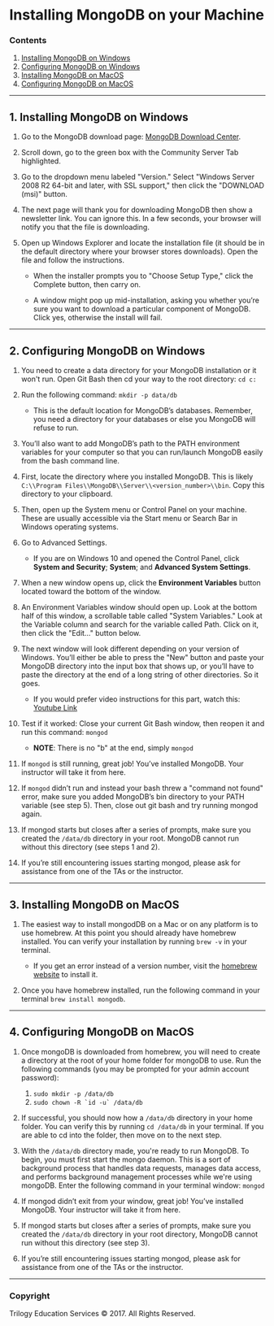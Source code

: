# Installing MongoDB on your Machine

### Contents

1. [Installing MongoDB on Windows](#1-installing-mongodb-on-windows)
2. [Configuring MongoDB on Windows](#2-configuring-mongodb-on-windows)
3. [Installing MongoDB on MacOS](#3-installing-mongodb-on-macos)
4. [Configuring MongoDB on MacOS](#4-configuring-mongodb-on-macos)

- - -

## 1. Installing MongoDB on Windows

1. Go to the MongoDB download page: [MongoDB Download Center](https://www.mongodb.com/download-center#community).

2. Scroll down, go to the green box with the Community Server Tab highlighted.

3. Go to the dropdown menu labeled "Version." Select "Windows Server 2008 R2 64-bit and later, with SSL support," then click the "DOWNLOAD (msi)" button.

4. The next page will thank you for downloading MongoDB then show a newsletter link. You can ignore this. In a few seconds, your browser will notify you that the file is downloading.

5. Open up Windows Explorer and locate the installation file (it should be in the default directory where your browser stores downloads). Open the file and follow the instructions.

   * When the installer prompts you to "Choose Setup Type," click the Complete button, then carry on.

   * A window might pop up mid-installation, asking you whether you’re sure you want to download a particular component of MongoDB. Click yes, otherwise the install will fail.

- - -

## 2. Configuring MongoDB on Windows

1. You need to create a data directory for your MongoDB installation or it won't run. Open Git Bash then cd your way to the root directory: `cd c:`

2. Run the following command: `mkdir -p data/db`

   * This is the default location for MongoDB’s databases. Remember, you need a directory for your databases or else you MongoDB will refuse to run.

3. You’ll also want to add MongoDB’s path to the PATH environment variables for your computer so that you can run/launch MongoDB easily from the bash command line.

4. First, locate the directory where you installed MongoDB. This is likely `C:\\Program Files\\MongoDB\\Server\\<version_number>\\bin`. Copy this directory to your clipboard.

5. Then, open up the System menu or Control Panel on your machine. These are usually accessible via the Start menu or Search Bar in Windows operating systems.

6. Go to Advanced Settings.

   * If you are on Windows 10 and opened the Control Panel, click **System and Security**; **System**; and **Advanced System Settings**.

7. When a new window opens up, click the **Environment Variables** button located toward the bottom of the window.

8. An Environment Variables window should open up. Look at the bottom half of this window, a scrollable table called "System Variables." Look at the Variable column and search for the variable called Path. Click on it, then click the "Edit…" button below.

9. The next window will look different depending on your version of Windows. You’ll either be able to press the "New" button and paste your MongoDB directory into the input box that shows up, or you’ll have to paste the directory at the end of a long string of other directories. So it goes.

   * If you would prefer video instructions for this part, watch this:
     [Youtube Link](https://www.youtube.com/watch?v=sBdaRlgb4N8&feature=youtu.be&t=120)

10. Test if it worked: Close your current Git Bash window, then reopen it and run this command: `mongod`

    * **NOTE**: There is no "b" at the end, simply `mongod`

11. If `mongod` is still running, great job! You’ve installed MongoDB. Your instructor will take it from here.

12. If `mongod` didn’t run and instead your bash threw a "command not found" error, make sure you added MongoDB’s bin directory to your PATH variable (see step 5). Then, close out git bash and try running mongod again.

13. If mongod starts but closes after a series of prompts, make sure you created the `/data/db` directory in your root. MongoDB cannot run without this directory (see steps 1 and 2).

14. If you’re still encountering issues starting mongod, please ask for assistance from one of the TAs or the instructor.

- - -

## 3. Installing MongoDB on MacOS

1. The easiest way to install mongodDB on a Mac or on any platform is to use homebrew. At this point you should already have homebrew installed. You can verify your installation by running `brew -v` in your terminal.

   * If you get an error instead of a version number, visit the [homebrew website](https://brew.sh/) to install it.

2. Once you have homebrew installed, run the following command in your terminal `brew install mongodb`.

- - -

## 4. Configuring MongoDB on MacOS

1. Once mongoDB is downloaded from homebrew, you will need to create a directory at the root of your home folder for mongoDB to use. Run the following commands (you may be prompted for your admin account password):

   1. `sudo mkdir -p /data/db`
   2. ``sudo chown -R `id -u` /data/db``

2. If successful, you should now how a `/data/db` directory in your home folder. You can verify this by running `cd /data/db` in your terminal. If you are able to cd into the folder, then move on to the next step.

3. With the `/data/db` directory made, you're ready to run MongoDB. To begin, you must first start the mongo daemon. This is a sort of background process that handles data requests, manages data access, and performs background management processes while we're using mongoDB. Enter the following command in your terminal window: `mongod`

4. If mongod didn’t exit from your window, great job! You’ve installed MongoDB. Your instructor will take it from here.

5. If mongod starts but closes after a series of prompts, make sure you created the `/data/db` directory in your root directory, MongoDB cannot run without this directory (see step 3).

6. If you’re still encountering issues starting mongod, please ask for assistance from one of the TAs or the instructor.

- - -

### Copyright

Trilogy Education Services © 2017. All Rights Reserved.
